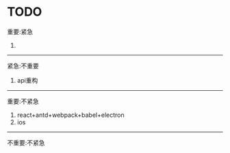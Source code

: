 # TODO
重要:紧急

1. 

---
紧急:不重要

1. api重构

---
重要:不紧急

1. react+antd+webpack+babel+electron
2. ios

---
不重要:不紧急